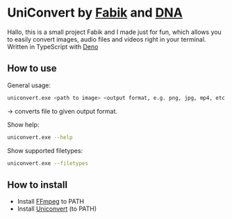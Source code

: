 # UniConvert by [Fabik](https://github.com/LegendFabix) and [DNA](https://github.com/DNAScanner)
Hallo,
this is a small project Fabik and I made just for fun, which allows you to easily convert images, audio files and videos right in your terminal. Written in TypeScript with [Deno](https://deno.land/)

## How to use
General usage:

```bash
uniconvert.exe <path to image> <output format, e.g. png, jpg, mp4, etc.>
```
-> converts file to given output format.

Show help:

```bash
uniconvert.exe --help
```

Show supported filetypes:

```bash
uniconvert.exe --filetypes
```

## How to install
- Install [FFmpeg](https://github.com/BtbN/FFmpeg-Builds/releases) to PATH
- Install [Uniconvert](https://github.com/DNAScanner/UniConvert) (to PATH)
